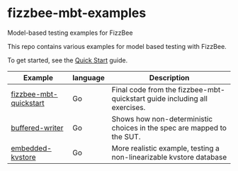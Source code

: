 # fizzbee-mbt-examples
Model-based testing examples for FizzBee

This repo contains various examples for model based testing with FizzBee.

To get started, see the [Quick Start](https://fizzbee.io/testing/tutorials/quick-start/) guide.

| Example                                                     | language | Description                                                               |
|-------------------------------------------------------------|----------|---------------------------------------------------------------------------|
| [fizzbee-mbt-quickstart](./examples/fizzbee-mbt-quickstart) | Go       | Final code from the fizzbee-mbt-quickstart guide including all exercises. |
| [buffered-writer](./examples/buffered-writer)               | Go       | Shows how non-deterministic choices in the spec are mapped to the SUT.    |
| [embedded-kvstore](./examples/embedded-kvstore)             | Go       | More realistic example, testing a non-linearizable kvstore database       |

